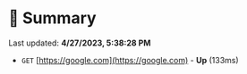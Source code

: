# 📖 Summary
Last updated: **4/27/2023, 5:38:28 PM**

- `GET` [https://google.com](https://google.com) - **Up** (133ms)
